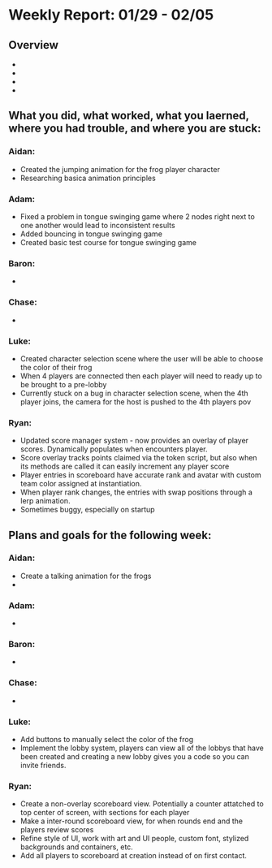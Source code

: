 # Weekly Report: 01/29 - 02/05

## Overview
- 
- 
- 
- 

## What you did, what worked, what you laerned, where you had trouble, and where you are stuck:
### Aidan: 
- Created the jumping animation for the frog player character
- Researching basica animation principles
### Adam:
- Fixed a problem in tongue swinging game where 2 nodes right next to one another would lead to inconsistent results
- Added bouncing in tongue swinging game
- Created basic test course for tongue swinging game
### Baron:
- 
### Chase:
- 
### Luke:
- Created character selection scene where the user will be able to choose the color of their frog
- When 4 players are connected then each player will need to ready up to be brought to a pre-lobby 
- Currently stuck on a bug in character selection scene, when the 4th player joins, the camera for the host is pushed to the 4th players pov
### Ryan:
- Updated score manager system - now provides an overlay of player scores. Dynamically populates when encounters player.
- Score overlay tracks points claimed via the token script, but also when its methods are called it can easily increment any player score
- Player entries in scoreboard have accurate rank and avatar with custom team color assigned at instantiation.
- When player rank changes, the entries with swap positions through a lerp animation.
- Sometimes buggy, especially on startup


## Plans and goals for the following week:
### Aidan:
- Create a talking animation for the frogs
- 
### Adam:
- 
### Baron:
- 
### Chase:
- 
### Luke:
- Add buttons to manually select the color of the frog
- Implement the lobby system, players can view all of the lobbys that have been created and creating a new lobby gives you a code so you can invite friends.
### Ryan:
- Create a non-overlay scoreboard view. Potentially a counter attatched to top center of screen, with sections for each player
- Make a inter-round scoreboard view, for when rounds end and the players review scores
- Refine style of UI, work with art and UI people, custom font, stylized backgrounds and containers, etc.
- Add all players to scoreboard at creation instead of on first contact.
